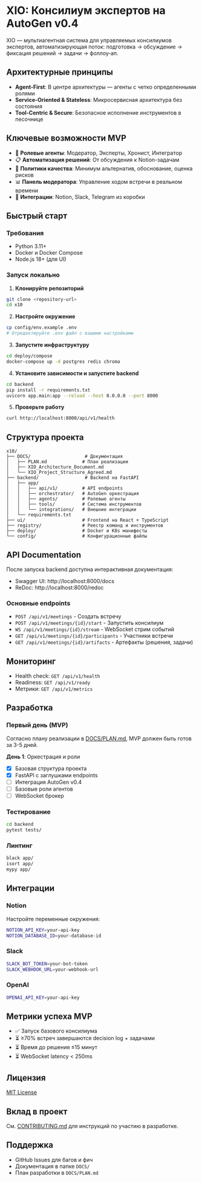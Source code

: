 # XIO: Консилиум экспертов на AutoGen v0.4

XIO — мультиагентная система для управляемых консилиумов экспертов, автоматизирующая поток: подготовка → обсуждение → фиксация решений → задачи → фоллоу‑ап.

## Архитектурные принципы

- **Agent-First**: В центре архитектуры — агенты с четко определенными ролями
- **Service-Oriented & Stateless**: Микросервисная архитектура без состояния
- **Tool-Centric & Secure**: Безопасное исполнение инструментов в песочнице

## Ключевые возможности MVP

- 🤖 **Ролевые агенты**: Модератор, Эксперты, Хронист, Интегратор
- 📋 **Автоматизация решений**: От обсуждения к Notion-задачам
- 🔄 **Политики качества**: Минимум альтернатив, обоснование, оценка рисков
- 📊 **Панель модератора**: Управление ходом встречи в реальном времени
- 🔗 **Интеграции**: Notion, Slack, Telegram из коробки

## Быстрый старт

### Требования

- Python 3.11+
- Docker и Docker Compose
- Node.js 18+ (для UI)

### Запуск локально

1. **Клонируйте репозиторий**
```bash
git clone <repository-url>
cd x10
```

2. **Настройте окружение**
```bash
cp config/env.example .env
# Отредактируйте .env файл с вашими настройками
```

3. **Запустите инфраструктуру**
```bash
cd deploy/compose
docker-compose up -d postgres redis chroma
```

4. **Установите зависимости и запустите backend**
```bash
cd backend
pip install -r requirements.txt
uvicorn app.main:app --reload --host 0.0.0.0 --port 8000
```

5. **Проверьте работу**
```bash
curl http://localhost:8000/api/v1/health
```

## Структура проекта

```
x10/
├── DOCS/                    # Документация
│   ├── PLAN.md             # План реализации
│   ├── XIO_Architecture_Document.md
│   └── XIO_Project_Structure_Agreed.md
├── backend/                 # Backend на FastAPI
│   ├── app/
│   │   ├── api/v1/         # API endpoints
│   │   ├── orchestrator/   # AutoGen оркестрация
│   │   ├── agents/         # Ролевые агенты
│   │   ├── tools/          # Система инструментов
│   │   └── integrations/   # Внешние интеграции
│   └── requirements.txt
├── ui/                     # Frontend на React + TypeScript
├── registry/               # Реестр команд и инструментов
├── deploy/                 # Docker и K8s манифесты
└── config/                 # Конфигурационные файлы
```

## API Documentation

После запуска backend доступна интерактивная документация:
- Swagger UI: http://localhost:8000/docs
- ReDoc: http://localhost:8000/redoc

### Основные endpoints

- `POST /api/v1/meetings` - Создать встречу
- `POST /api/v1/meetings/{id}/start` - Запустить консилиум
- `WS /api/v1/meetings/{id}/stream` - WebSocket стрим событий
- `GET /api/v1/meetings/{id}/participants` - Участники встречи
- `GET /api/v1/meetings/{id}/artifacts` - Артефакты (решения, задачи)

## Мониторинг

- Health check: `GET /api/v1/health`
- Readiness: `GET /api/v1/ready`
- Метрики: `GET /api/v1/metrics`

## Разработка

### Первый день (MVP)

Согласно плану реализации в [DOCS/PLAN.md](DOCS/PLAN.md), MVP должен быть готов за 3-5 дней.

**День 1**: Оркестрация и роли
- [x] Базовая структура проекта
- [x] FastAPI с заглушками endpoints
- [ ] Интеграция AutoGen v0.4
- [ ] Базовые роли агентов
- [ ] WebSocket брокер

### Тестирование

```bash
cd backend
pytest tests/
```

### Линтинг

```bash
black app/
isort app/
mypy app/
```

## Интеграции

### Notion
Настройте переменные окружения:
```bash
NOTION_API_KEY=your-api-key
NOTION_DATABASE_ID=your-database-id
```

### Slack
```bash
SLACK_BOT_TOKEN=your-bot-token
SLACK_WEBHOOK_URL=your-webhook-url
```

### OpenAI
```bash
OPENAI_API_KEY=your-api-key
```

## Метрики успеха MVP

- ✅ Запуск базового консилиума
- ⏳ ≥70% встреч завершаются decision log + задачами
- ⏳ Время до решения ≤15 минут
- ⏳ WebSocket latency < 250ms

## Лицензия

[MIT License](LICENSE)

## Вклад в проект

См. [CONTRIBUTING.md](CONTRIBUTING.md) для инструкций по участию в разработке.

## Поддержка

- GitHub Issues для багов и фич
- Документация в папке `DOCS/`
- План разработки в `DOCS/PLAN.md` 